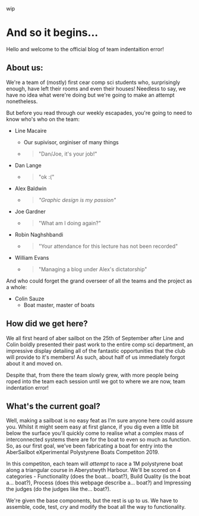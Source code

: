 wip

# And so it begins...

Hello and welcome to the official blog of team     indentaition error!

## About us:

We're a team of (mostly) first cear comp sci students who, surprisingly enough, have left their rooms and even their houses!
Needless to say, we have no idea what were're doing but we're going to make an attempt nonetheless.

But before you read through our weekly escapades, you're going to need to know who's who on the team:

* Line Macaire
  * Our supivisor, orginiser of many things
  * > "Dan/Joe, it's your job!"

* Dan Lange
  * > "ok :("
  
* Alex Baldwin
  * > _"Graphic design is my passion"_
  
* Joe Gardner
  * > "What am I doing again?"
  
* Robin Naghshbandi
  * > "Your attendance for this lecture has not been recorded"
  
* William Evans
  * > "Managing a blog under Alex's dictatorship"
  
And who could forget the grand overseer of all the teams and the project as a whole:

* Colin Sauze
  * Boat master, master of boats
  
## How did we get here?
  
We all first heard of aber sailbot on the 25th of September after Line and Colin boldly presented their past work to the entire comp sci department, an impressive display detailing all of the fantastic opportunities that the club will provide to it's members! 
As such, about half of us immediately forgot about it and moved on.

Despite that, from there the team slowly grew, with more people being roped into the team each session until we got to where we are now, team     indentation error!

## What's the current goal?

Well, making a sailboat is no easy feat as I'm sure anyone here could assure you.
Whilst it might seem easy at first glance, if you dig even a little bit below the surface you'll quickly come to realise what a complex mass of interconnected systems there are for the boat to even so much as function.
So, as our first goal, we've been fabricating a boat for entry into the AberSailbot eXperimental Polystyrene Boats Competiton 2019.

In this competiton, each team will _attempt_ to race a 1M polystyrene boat along a triangular course in Aberystwyth Harbour. We'll be scored on 4 categories - Functionality (does the boat... boat?), Build Quality (is the boat a... boat?), Process (does this webpage describe a... boat?) and Impressing the judges (do the judges like the...  boat?).

We're given the base components, but the rest is up to us. 
We have to assemble, code, test, _cry_ and modify the boat all the way to functionality.

